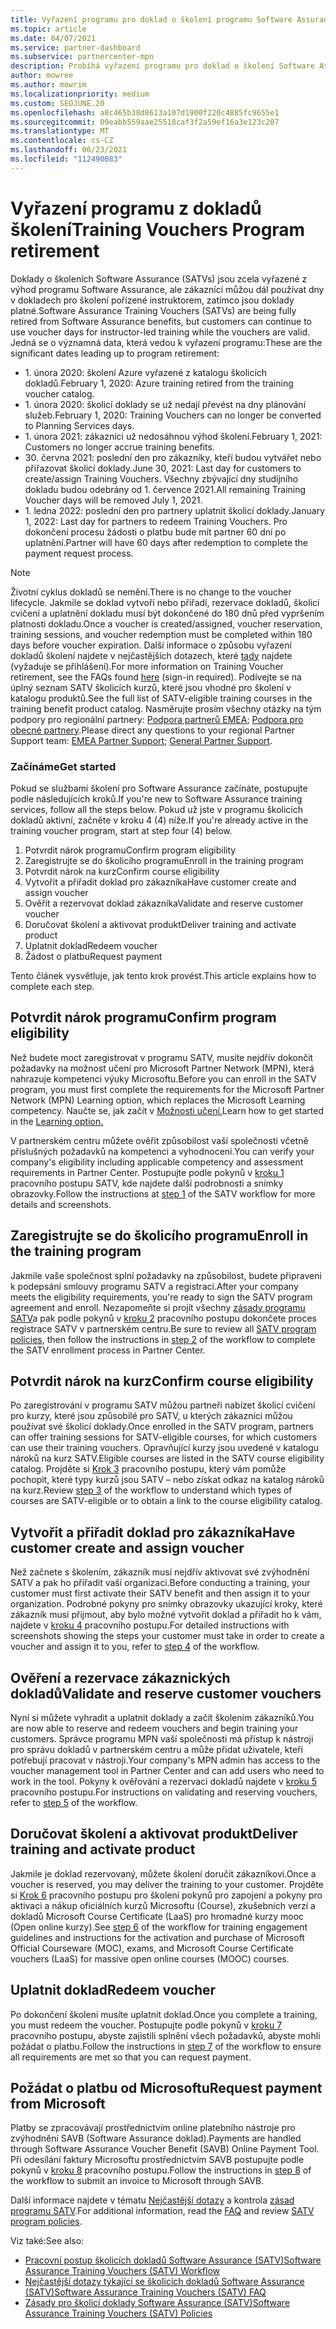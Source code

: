 ```yaml
---
title: Vyřazení programu pro doklad o školení programu Software Assurance
ms.topic: article
ms.date: 04/07/2021
ms.service: partner-dashboard
ms.subservice: partnercenter-mpn
description: Probíhá vyřazení programu pro doklad o školení Software Assurance.
author: mowree
ms.author: mowrim
ms.localizationpriority: medium
ms.custom: SEOJUNE.20
ms.openlocfilehash: a8c465b38d8613a107d1900f220c4885fc9655e1
ms.sourcegitcommit: 09eabb559aae25518caf3f2a59ef16a3e123c207
ms.translationtype: MT
ms.contentlocale: cs-CZ
ms.lasthandoff: 06/23/2021
ms.locfileid: "112490083"
---
```

# <a name="training-vouchers-program-retirement"></a><span data-ttu-id="308e7-103">Vyřazení programu z dokladů školení</span><span class="sxs-lookup"><span data-stu-id="308e7-103">Training Vouchers Program retirement</span></span>

<span data-ttu-id="308e7-104">Doklady o školeních Software Assurance (SATVs) jsou zcela vyřazené z výhod programu Software Assurance, ale zákazníci můžou dál používat dny v dokladech pro školení pořízené instruktorem, zatímco jsou doklady platné.</span><span class="sxs-lookup"><span data-stu-id="308e7-104">Software Assurance Training Vouchers (SATVs) are being fully retired from Software Assurance benefits, but customers can continue to use voucher days for instructor-led training while the vouchers are valid.</span></span> <span data-ttu-id="308e7-105">Jedná se o významná data, která vedou k vyřazení programu:</span><span class="sxs-lookup"><span data-stu-id="308e7-105">These are the significant dates leading up to program retirement:</span></span> 

- <span data-ttu-id="308e7-106">1. února 2020: školení Azure vyřazené z katalogu školicích dokladů.</span><span class="sxs-lookup"><span data-stu-id="308e7-106">February 1, 2020: Azure training retired from the training voucher catalog.</span></span>
- <span data-ttu-id="308e7-107">1. února 2020: školicí doklady se už nedají převést na dny plánování služeb.</span><span class="sxs-lookup"><span data-stu-id="308e7-107">February 1, 2020: Training Vouchers can no longer be converted to Planning Services days.</span></span>  
- <span data-ttu-id="308e7-108">1. února 2021: zákazníci už nedosáhnou výhod školení.</span><span class="sxs-lookup"><span data-stu-id="308e7-108">February 1, 2021: Customers no longer accrue training benefits.</span></span> 
- <span data-ttu-id="308e7-109">30. června 2021: poslední den pro zákazníky, kteří budou vytvářet nebo přiřazovat školicí doklady.</span><span class="sxs-lookup"><span data-stu-id="308e7-109">June 30, 2021: Last day for customers to create/assign Training Vouchers.</span></span> <span data-ttu-id="308e7-110">Všechny zbývající dny studijního dokladu budou odebrány od 1. července 2021.</span><span class="sxs-lookup"><span data-stu-id="308e7-110">All remaining Training Voucher days will be removed July 1, 2021.</span></span>
- <span data-ttu-id="308e7-111">1. ledna 2022: poslední den pro partnery uplatnit školicí doklady.</span><span class="sxs-lookup"><span data-stu-id="308e7-111">January 1, 2022: Last day for partners to redeem Training Vouchers.</span></span> <span data-ttu-id="308e7-112">Pro dokončení procesu žádosti o platbu bude mít partner 60 dní po uplatnění.</span><span class="sxs-lookup"><span data-stu-id="308e7-112">Partner will have 60 days after redemption to complete the payment request process.</span></span>  

>[!NOTE]
><span data-ttu-id="308e7-113">Životní cyklus dokladů se nemění.</span><span class="sxs-lookup"><span data-stu-id="308e7-113">There is no change to the voucher lifecycle.</span></span> <span data-ttu-id="308e7-114">Jakmile se doklad vytvoří nebo přiřadí, rezervace dokladů, školicí cvičení a uplatnění dokladu musí být dokončené do 180 dnů před vypršením platnosti dokladu.</span><span class="sxs-lookup"><span data-stu-id="308e7-114">Once a voucher is created/assigned, voucher reservation, training sessions, and voucher redemption must be completed within 180 days before voucher expiration.</span></span>  <span data-ttu-id="308e7-115">Další informace o způsobu vyřazení dokladů školení najdete v nejčastějších dotazech, které [tady](https://partner.microsoft.com/resources/collection/software-assurance-benefit-changes#/) najdete (vyžaduje se přihlášení).</span><span class="sxs-lookup"><span data-stu-id="308e7-115">For more information on Training Voucher retirement, see the FAQs found [here](https://partner.microsoft.com/resources/collection/software-assurance-benefit-changes#/) (sign-in required).</span></span>  <span data-ttu-id="308e7-116">Podívejte se na úplný seznam SATV školicích kurzů, které jsou vhodné pro školení v katalogu produktů.</span><span class="sxs-lookup"><span data-stu-id="308e7-116">See the full list of SATV-eligible training courses in the training benefit product catalog.</span></span> <span data-ttu-id="308e7-117">Nasměrujte prosím všechny otázky na tým podpory pro regionální partnery: [Podpora partnerů EMEA](mailto:savoucher@msdirectservices.com); [Podpora pro obecné partnery](https://partner.microsoft.com/dashboard/support/servicerequests).</span><span class="sxs-lookup"><span data-stu-id="308e7-117">Please direct any questions to your regional Partner Support team: [EMEA Partner Support](mailto:savoucher@msdirectservices.com); [General Partner Support](https://partner.microsoft.com/dashboard/support/servicerequests).</span></span>



### <a name="get-started"></a><span data-ttu-id="308e7-118">Začínáme</span><span class="sxs-lookup"><span data-stu-id="308e7-118">Get started</span></span>

<span data-ttu-id="308e7-119">Pokud se službami školení pro Software Assurance začínáte, postupujte podle následujících kroků.</span><span class="sxs-lookup"><span data-stu-id="308e7-119">If you're new to Software Assurance training services, follow all the steps below.</span></span> <span data-ttu-id="308e7-120">Pokud už jste v programu školicích dokladů aktivní, začněte v kroku 4 (4) níže.</span><span class="sxs-lookup"><span data-stu-id="308e7-120">If you're already active in the training voucher program, start at step four (4) below.</span></span> 

1. <span data-ttu-id="308e7-121">Potvrdit nárok programu</span><span class="sxs-lookup"><span data-stu-id="308e7-121">Confirm program eligibility</span></span>
2. <span data-ttu-id="308e7-122">Zaregistrujte se do školicího programu</span><span class="sxs-lookup"><span data-stu-id="308e7-122">Enroll in the training program</span></span>
3. <span data-ttu-id="308e7-123">Potvrdit nárok na kurz</span><span class="sxs-lookup"><span data-stu-id="308e7-123">Confirm course eligibility</span></span>
4. <span data-ttu-id="308e7-124">Vytvořit a přiřadit doklad pro zákazníka</span><span class="sxs-lookup"><span data-stu-id="308e7-124">Have customer create and assign voucher</span></span>
5. <span data-ttu-id="308e7-125">Ověřit a rezervovat doklad zákazníka</span><span class="sxs-lookup"><span data-stu-id="308e7-125">Validate and reserve customer voucher</span></span>
6. <span data-ttu-id="308e7-126">Doručovat školení a aktivovat produkt</span><span class="sxs-lookup"><span data-stu-id="308e7-126">Deliver training and activate product</span></span>
7. <span data-ttu-id="308e7-127">Uplatnit doklad</span><span class="sxs-lookup"><span data-stu-id="308e7-127">Redeem voucher</span></span>
8. <span data-ttu-id="308e7-128">Žádost o platbu</span><span class="sxs-lookup"><span data-stu-id="308e7-128">Request payment</span></span>

<span data-ttu-id="308e7-129">Tento článek vysvětluje, jak tento krok provést.</span><span class="sxs-lookup"><span data-stu-id="308e7-129">This article explains how to complete each step.</span></span>

## <a name="confirm-program-eligibility"></a><span data-ttu-id="308e7-130">Potvrdit nárok programu</span><span class="sxs-lookup"><span data-stu-id="308e7-130">Confirm program eligibility</span></span>

<span data-ttu-id="308e7-131">Než budete moct zaregistrovat v programu SATV, musíte nejdřív dokončit požadavky na možnost učení pro Microsoft Partner Network (MPN), která nahrazuje kompetenci výuky Microsoftu.</span><span class="sxs-lookup"><span data-stu-id="308e7-131">Before you can enroll in the SATV program, you must first complete the requirements for the Microsoft Partner Network (MPN) Learning option, which replaces the Microsoft Learning competency.</span></span> <span data-ttu-id="308e7-132">Naučte se, jak začít v [Možnosti učení.](https://partner.microsoft.com/membership/learning-partners)</span><span class="sxs-lookup"><span data-stu-id="308e7-132">Learn how to get started in the [Learning option.](https://partner.microsoft.com/membership/learning-partners)</span></span>

<span data-ttu-id="308e7-133">V partnerském centru můžete ověřit způsobilost vaší společnosti včetně příslušných požadavků na kompetenci a vyhodnocení.</span><span class="sxs-lookup"><span data-stu-id="308e7-133">You can verify your company's eligibility including applicable competency and assessment requirements in Partner Center.</span></span> <span data-ttu-id="308e7-134">Postupujte podle pokynů v [kroku 1](https://query.prod.cms.rt.microsoft.com/cms/api/am/binary/RE4s3bB) pracovního postupu SATV, kde najdete další podrobnosti a snímky obrazovky.</span><span class="sxs-lookup"><span data-stu-id="308e7-134">Follow the instructions at [step 1](https://query.prod.cms.rt.microsoft.com/cms/api/am/binary/RE4s3bB) of the SATV workflow for more details and screenshots.</span></span>

## <a name="enroll-in-the-training-program"></a><span data-ttu-id="308e7-135">Zaregistrujte se do školicího programu</span><span class="sxs-lookup"><span data-stu-id="308e7-135">Enroll in the training program</span></span>

<span data-ttu-id="308e7-136">Jakmile vaše společnost splní požadavky na způsobilost, budete připraveni k podepsání smlouvy programu SATV a registraci.</span><span class="sxs-lookup"><span data-stu-id="308e7-136">After your company meets the eligibility requirements, you're ready to sign the SATV program agreement and enroll.</span></span> <span data-ttu-id="308e7-137">Nezapomeňte si projít všechny [zásady programu SATV](https://query.prod.cms.rt.microsoft.com/cms/api/am/binary/RE3koEP)a pak podle pokynů v [kroku 2](https://query.prod.cms.rt.microsoft.com/cms/api/am/binary/RE4s3bB) pracovního postupu dokončete proces registrace SATV v partnerském centru.</span><span class="sxs-lookup"><span data-stu-id="308e7-137">Be sure to review all [SATV program policies](https://query.prod.cms.rt.microsoft.com/cms/api/am/binary/RE3koEP), then follow the instructions in [step 2](https://query.prod.cms.rt.microsoft.com/cms/api/am/binary/RE4s3bB) of the workflow to complete the SATV enrollment process in Partner Center.</span></span>


## <a name="confirm-course-eligibility"></a><span data-ttu-id="308e7-138">Potvrdit nárok na kurz</span><span class="sxs-lookup"><span data-stu-id="308e7-138">Confirm course eligibility</span></span>
<span data-ttu-id="308e7-139">Po zaregistrování v programu SATV můžou partneři nabízet školicí cvičení pro kurzy, které jsou způsobilé pro SATV, u kterých zákazníci můžou používat své školicí doklady.</span><span class="sxs-lookup"><span data-stu-id="308e7-139">Once enrolled in the SATV program, partners can offer training sessions for SATV-eligible courses, for which customers can use their training vouchers.</span></span> <span data-ttu-id="308e7-140">Opravňující kurzy jsou uvedené v katalogu nároků na kurz SATV.</span><span class="sxs-lookup"><span data-stu-id="308e7-140">Eligible courses are listed in the SATV course eligibility catalog.</span></span> <span data-ttu-id="308e7-141">Projděte si [Krok 3](https://query.prod.cms.rt.microsoft.com/cms/api/am/binary/RE4s3bB) pracovního postupu, který vám pomůže pochopit, které typy kurzů jsou SATV – nebo získat odkaz na katalog nároků na kurz.</span><span class="sxs-lookup"><span data-stu-id="308e7-141">Review [step 3](https://query.prod.cms.rt.microsoft.com/cms/api/am/binary/RE4s3bB) of the workflow to understand which types of courses are SATV-eligible or to obtain a link to the course eligibility catalog.</span></span>

## <a name="have-customer-create-and-assign-voucher"></a><span data-ttu-id="308e7-142">Vytvořit a přiřadit doklad pro zákazníka</span><span class="sxs-lookup"><span data-stu-id="308e7-142">Have customer create and assign voucher</span></span>

<span data-ttu-id="308e7-143">Než začnete s školením, zákazník musí nejdřív aktivovat své zvýhodnění SATV a pak ho přiřadit vaší organizaci.</span><span class="sxs-lookup"><span data-stu-id="308e7-143">Before conducting a training, your customer must first activate their SATV benefit and then assign it to your organization.</span></span> <span data-ttu-id="308e7-144">Podrobné pokyny pro snímky obrazovky ukazující kroky, které zákazník musí přijmout, aby bylo možné vytvořit doklad a přiřadit ho k vám, najdete v [kroku 4](https://query.prod.cms.rt.microsoft.com/cms/api/am/binary/RE4s3bB) pracovního postupu.</span><span class="sxs-lookup"><span data-stu-id="308e7-144">For detailed instructions with screenshots showing the steps your customer must take in order to create a voucher and assign it to you, refer to [step 4](https://query.prod.cms.rt.microsoft.com/cms/api/am/binary/RE4s3bB) of the workflow.</span></span>

## <a name="validate-and-reserve-customer-vouchers"></a><span data-ttu-id="308e7-145">Ověření a rezervace zákaznických dokladů</span><span class="sxs-lookup"><span data-stu-id="308e7-145">Validate and reserve customer vouchers</span></span>

<span data-ttu-id="308e7-146">Nyní si můžete vyhradit a uplatnit doklady a začít školením zákazníků.</span><span class="sxs-lookup"><span data-stu-id="308e7-146">You are now able to reserve and redeem vouchers and begin training your customers.</span></span> <span data-ttu-id="308e7-147">Správce programu MPN vaší společnosti má přístup k nástroji pro správu dokladů v partnerském centru a může přidat uživatele, kteří potřebují pracovat v nástroji.</span><span class="sxs-lookup"><span data-stu-id="308e7-147">Your company's MPN admin has access to the voucher management tool in Partner Center and can add users who need to work in the tool.</span></span> <span data-ttu-id="308e7-148">Pokyny k ověřování a rezervaci dokladů najdete v [kroku 5](https://query.prod.cms.rt.microsoft.com/cms/api/am/binary/RE4s3bB) pracovního postupu.</span><span class="sxs-lookup"><span data-stu-id="308e7-148">For instructions on validating and reserving vouchers, refer to [step 5](https://query.prod.cms.rt.microsoft.com/cms/api/am/binary/RE4s3bB) of the workflow.</span></span>

## <a name="deliver-training-and-activate-product"></a><span data-ttu-id="308e7-149">Doručovat školení a aktivovat produkt</span><span class="sxs-lookup"><span data-stu-id="308e7-149">Deliver training and activate product</span></span>

<span data-ttu-id="308e7-150">Jakmile je doklad rezervovaný, můžete školení doručit zákazníkovi.</span><span class="sxs-lookup"><span data-stu-id="308e7-150">Once a voucher is reserved, you may deliver the training to your customer.</span></span> <span data-ttu-id="308e7-151">Projděte si [Krok 6](https://query.prod.cms.rt.microsoft.com/cms/api/am/binary/RE4s3bB) pracovního postupu pro školení pokynů pro zapojení a pokyny pro aktivaci a nákup oficiálních kurzů Microsoftu (Course), zkušebních verzí a dokladů Microsoft Course Certificate (LaaS) pro hromadné kurzy mooc (Open online kurzy).</span><span class="sxs-lookup"><span data-stu-id="308e7-151">See [step 6](https://query.prod.cms.rt.microsoft.com/cms/api/am/binary/RE4s3bB) of the workflow for training engagement guidelines and instructions for the activation and purchase of Microsoft Official Courseware (MOC), exams, and Microsoft Course Certificate vouchers (LaaS) for massive open online courses (MOOC) courses.</span></span>

## <a name="redeem-voucher"></a><span data-ttu-id="308e7-152">Uplatnit doklad</span><span class="sxs-lookup"><span data-stu-id="308e7-152">Redeem voucher</span></span>

<span data-ttu-id="308e7-153">Po dokončení školení musíte uplatnit doklad.</span><span class="sxs-lookup"><span data-stu-id="308e7-153">Once you complete a training, you must redeem the voucher.</span></span> <span data-ttu-id="308e7-154">Postupujte podle pokynů v [kroku 7](https://query.prod.cms.rt.microsoft.com/cms/api/am/binary/RE4s3bB) pracovního postupu, abyste zajistili splnění všech požadavků, abyste mohli požádat o platbu.</span><span class="sxs-lookup"><span data-stu-id="308e7-154">Follow the instructions in [step 7](https://query.prod.cms.rt.microsoft.com/cms/api/am/binary/RE4s3bB) of the workflow to ensure all requirements are met so that you can request payment.</span></span> 


## <a name="request-payment-from-microsoft"></a><span data-ttu-id="308e7-155">Požádat o platbu od Microsoftu</span><span class="sxs-lookup"><span data-stu-id="308e7-155">Request payment from Microsoft</span></span>

<span data-ttu-id="308e7-156">Platby se zpracovávají prostřednictvím online platebního nástroje pro zvýhodnění SAVB (Software Assurance doklad).</span><span class="sxs-lookup"><span data-stu-id="308e7-156">Payments are handled through Software Assurance Voucher Benefit (SAVB) Online Payment Tool.</span></span> <span data-ttu-id="308e7-157">Při odesílání faktury Microsoftu prostřednictvím SAVB postupujte podle pokynů v [kroku 8](https://query.prod.cms.rt.microsoft.com/cms/api/am/binary/RE4s3bB) pracovního postupu.</span><span class="sxs-lookup"><span data-stu-id="308e7-157">Follow the instructions in [step 8](https://query.prod.cms.rt.microsoft.com/cms/api/am/binary/RE4s3bB) of the workflow to submit an invoice to Microsoft through SAVB.</span></span> 

<span data-ttu-id="308e7-158">Další informace najdete v tématu [Nejčastější dotazy](https://query.prod.cms.rt.microsoft.com/cms/api/am/binary/RE3kz5o) a kontrola [zásad programu SATV](https://query.prod.cms.rt.microsoft.com/cms/api/am/binary/RE3koEP).</span><span class="sxs-lookup"><span data-stu-id="308e7-158">For additional information, read the [FAQ](https://query.prod.cms.rt.microsoft.com/cms/api/am/binary/RE3kz5o) and review [SATV program policies](https://query.prod.cms.rt.microsoft.com/cms/api/am/binary/RE3koEP).</span></span>

<span data-ttu-id="308e7-159">Viz také:</span><span class="sxs-lookup"><span data-stu-id="308e7-159">See also:</span></span>

- [<span data-ttu-id="308e7-160">Pracovní postup školicích dokladů Software Assurance (SATV)</span><span class="sxs-lookup"><span data-stu-id="308e7-160">Software Assurance Training Vouchers (SATV) Workflow</span></span>](https://query.prod.cms.rt.microsoft.com/cms/api/am/binary/RE4s3bB)
- [<span data-ttu-id="308e7-161">Nejčastější dotazy týkající se školicích dokladů Software Assurance (SATV)</span><span class="sxs-lookup"><span data-stu-id="308e7-161">Software Assurance Training Vouchers (SATV) FAQ</span></span>](https://query.prod.cms.rt.microsoft.com/cms/api/am/binary/RE3kz5o)
- [<span data-ttu-id="308e7-162">Zásady pro školicí doklady Software Assurance (SATV)</span><span class="sxs-lookup"><span data-stu-id="308e7-162">Software Assurance Training Vouchers (SATV) Policies</span></span>](https://query.prod.cms.rt.microsoft.com/cms/api/am/binary/RE3koEP)
